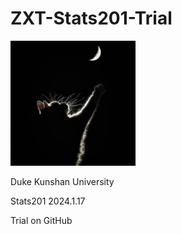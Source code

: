 # ZXT-Stats201-Trial
<img src="headshot.jpg" width=200>

Duke Kunshan University

Stats201 2024.1.17

Trial on GitHub

